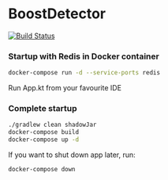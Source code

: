 # BoostDetector
[![Build Status](https://travis-ci.com/galleyltd/BoostDetector.svg?branch=master)](https://travis-ci.com/galleyltd/BoostDetector)

### Startup with Redis in Docker container
```bash
docker-compose run -d --service-ports redis
```

Run App.kt from your favourite IDE

### Complete startup
```bash
./gradlew clean shadowJar
docker-compose build
docker-compose up -d
```

If you want to shut down app later, run:
```bash
docker-compose down
```
